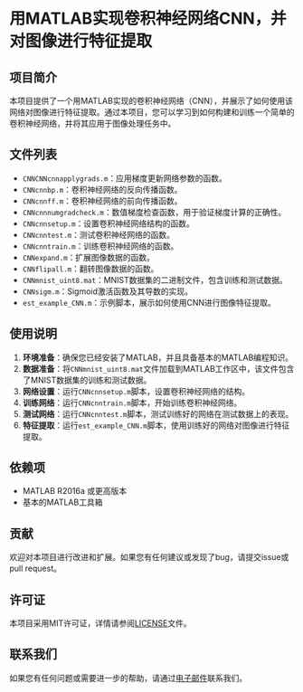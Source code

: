 # 用MATLAB实现卷积神经网络CNN，并对图像进行特征提取

## 项目简介

本项目提供了一个用MATLAB实现的卷积神经网络（CNN），并展示了如何使用该网络对图像进行特征提取。通过本项目，您可以学习到如何构建和训练一个简单的卷积神经网络，并将其应用于图像处理任务中。

## 文件列表

- `CNNCNNcnnapplygrads.m`：应用梯度更新网络参数的函数。
- `CNNcnnbp.m`：卷积神经网络的反向传播函数。
- `CNNcnnff.m`：卷积神经网络的前向传播函数。
- `CNNcnnnumgradcheck.m`：数值梯度检查函数，用于验证梯度计算的正确性。
- `CNNcnnsetup.m`：设置卷积神经网络结构的函数。
- `CNNcnntest.m`：测试卷积神经网络的函数。
- `CNNcnntrain.m`：训练卷积神经网络的函数。
- `CNNexpand.m`：扩展图像数据的函数。
- `CNNflipall.m`：翻转图像数据的函数。
- `CNNmnist_uint8.mat`：MNIST数据集的二进制文件，包含训练和测试数据。
- `CNNsigm.m`：Sigmoid激活函数及其导数的实现。
- `est_example_CNN.m`：示例脚本，展示如何使用CNN进行图像特征提取。

## 使用说明

1. **环境准备**：确保您已经安装了MATLAB，并且具备基本的MATLAB编程知识。
2. **数据准备**：将`CNNmnist_uint8.mat`文件加载到MATLAB工作区中，该文件包含了MNIST数据集的训练和测试数据。
3. **网络设置**：运行`CNNcnnsetup.m`脚本，设置卷积神经网络的结构。
4. **训练网络**：运行`CNNcnntrain.m`脚本，开始训练卷积神经网络。
5. **测试网络**：运行`CNNcnntest.m`脚本，测试训练好的网络在测试数据上的表现。
6. **特征提取**：运行`est_example_CNN.m`脚本，使用训练好的网络对图像进行特征提取。

## 依赖项

- MATLAB R2016a 或更高版本
- 基本的MATLAB工具箱

## 贡献

欢迎对本项目进行改进和扩展。如果您有任何建议或发现了bug，请提交issue或pull request。

## 许可证

本项目采用MIT许可证，详情请参阅[LICENSE](LICENSE)文件。

## 联系我们

如果您有任何问题或需要进一步的帮助，请通过[电子邮件](mailto:your-email@example.com)联系我们。
